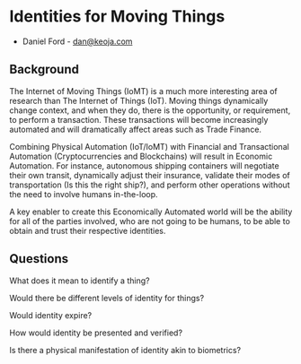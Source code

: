 # Identities for Moving Things
* Daniel Ford - dan@keoja.com

## Background

The Internet of Moving Things (IoMT) is a much more interesting area
of research than The Internet of Things (IoT).  Moving things
dynamically change context, and when they do, there is the
opportunity, or requirement, to perform a transaction.  These
transactions will become increasingly automated and will dramatically
affect areas such as Trade Finance.

Combining Physical Automation (IoT/IoMT) with Financial and
Transactional Automation (Cryptocurrencies and Blockchains) will
result in Economic Automation.  For instance, autonomous shipping
containers will negotiate their own transit, dynamically adjust their
insurance, validate their modes of transportation (Is this the right
ship?), and perform other operations without the need to involve
humans in-the-loop.

A key enabler to create this Economically Automated world will be the
ability for all of the parties involved, who are not going to be
humans, to be able to obtain and trust their respective identities.

## Questions

What does it mean to identify a thing?

Would there be different levels of identity for things?

Would identity expire?

How would identity be presented and verified?

Is there a physical manifestation of identity akin to biometrics?

